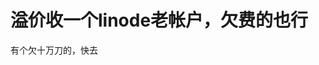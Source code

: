 # 溢价收一个linode老帐户，欠费的也行


有个欠十万刀的<img src="static/image/smiley/default/lol.gif" smilieid="12" border="0" alt="" />，快去
